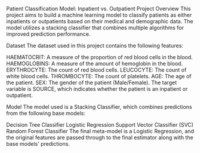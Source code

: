 Patient Classification Model: Inpatient vs. Outpatient
Project Overview
This project aims to build a machine learning model to classify patients as either inpatients or outpatients based on their medical and demographic data. The model utilizes a stacking classifier that combines multiple algorithms for improved prediction performance.

Dataset
The dataset used in this project contains the following features:

HAEMATOCRIT: A measure of the proportion of red blood cells in the blood.
HAEMOGLOBINS: A measure of the amount of hemoglobin in the blood.
ERYTHROCYTE: The count of red blood cells.
LEUCOCYTE: The count of white blood cells.
THROMBOCYTE: The count of platelets.
AGE: The age of the patient.
SEX: The gender of the patient (Male/Female).
The target variable is SOURCE, which indicates whether the patient is an inpatient or outpatient.

Model
The model used is a Stacking Classifier, which combines predictions from the following base models:

Decision Tree Classifier
Logistic Regression
Support Vector Classifier (SVC)
Random Forest Classifier
The final meta-model is a Logistic Regression, and the original features are passed through to the final estimator along with the base models' predictions.
